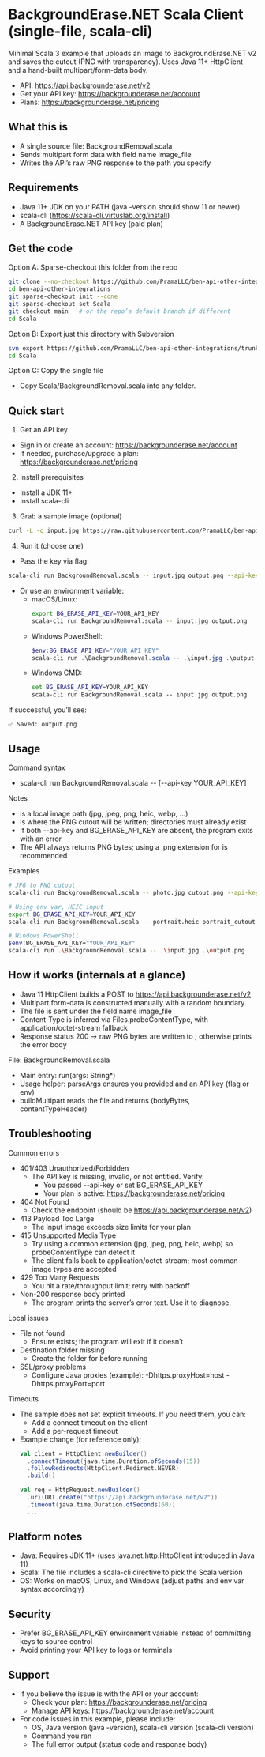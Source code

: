 # BackgroundErase.NET Scala Client (single-file, scala-cli)

Minimal Scala 3 example that uploads an image to BackgroundErase.NET v2 and saves the cutout (PNG with transparency). Uses Java 11+ HttpClient and a hand-built multipart/form-data body.

- API: https://api.backgrounderase.net/v2
- Get your API key: https://backgrounderase.net/account
- Plans: https://backgrounderase.net/pricing

## What this is

- A single source file: BackgroundRemoval.scala
- Sends multipart form data with field name image_file
- Writes the API’s raw PNG response to the path you specify

## Requirements

- Java 11+ JDK on your PATH (java -version should show 11 or newer)
- scala-cli (https://scala-cli.virtuslab.org/install)
- A BackgroundErase.NET API key (paid plan)

## Get the code

Option A: Sparse-checkout this folder from the repo
```bash
git clone --no-checkout https://github.com/PramaLLC/ben-api-other-integrations.git
cd ben-api-other-integrations
git sparse-checkout init --cone
git sparse-checkout set Scala
git checkout main   # or the repo’s default branch if different
cd Scala
```

Option B: Export just this directory with Subversion
```bash
svn export https://github.com/PramaLLC/ben-api-other-integrations/trunk/Scala
cd Scala
```

Option C: Copy the single file
- Copy Scala/BackgroundRemoval.scala into any folder.

## Quick start

1) Get an API key  
- Sign in or create an account: https://backgrounderase.net/account  
- If needed, purchase/upgrade a plan: https://backgrounderase.net/pricing

2) Install prerequisites  
- Install a JDK 11+  
- Install scala-cli

3) Grab a sample image (optional)
```bash
curl -L -o input.jpg https://raw.githubusercontent.com/PramaLLC/ben-api-other-integrations/main/input.jpg
```

4) Run it (choose one)

- Pass the key via flag:
```bash
scala-cli run BackgroundRemoval.scala -- input.jpg output.png --api-key YOUR_API_KEY
```

- Or use an environment variable:
  - macOS/Linux:
    ```bash
    export BG_ERASE_API_KEY=YOUR_API_KEY
    scala-cli run BackgroundRemoval.scala -- input.jpg output.png
    ```
  - Windows PowerShell:
    ```powershell
    $env:BG_ERASE_API_KEY="YOUR_API_KEY"
    scala-cli run .\BackgroundRemoval.scala -- .\input.jpg .\output.png
    ```
  - Windows CMD:
    ```cmd
    set BG_ERASE_API_KEY=YOUR_API_KEY
    scala-cli run BackgroundRemoval.scala -- input.jpg output.png
    ```

If successful, you’ll see:
```
✅ Saved: output.png
```

## Usage

Command syntax
- scala-cli run BackgroundRemoval.scala -- <src> <dst> [--api-key YOUR_API_KEY]

Notes
- <src> is a local image path (jpg, jpeg, png, heic, webp, …)
- <dst> is where the PNG cutout will be written; directories must already exist
- If both --api-key and BG_ERASE_API_KEY are absent, the program exits with an error
- The API always returns PNG bytes; using a .png extension for <dst> is recommended

Examples
```bash
# JPG to PNG cutout
scala-cli run BackgroundRemoval.scala -- photo.jpg cutout.png --api-key YOUR_API_KEY

# Using env var, HEIC input
export BG_ERASE_API_KEY=YOUR_API_KEY
scala-cli run BackgroundRemoval.scala -- portrait.heic portrait_cutout.png

# Windows PowerShell
$env:BG_ERASE_API_KEY="YOUR_API_KEY"
scala-cli run .\BackgroundRemoval.scala -- .\input.jpg .\output.png
```

## How it works (internals at a glance)

- Java 11 HttpClient builds a POST to https://api.backgrounderase.net/v2
- Multipart form-data is constructed manually with a random boundary
- The file is sent under the field name image_file
- Content-Type is inferred via Files.probeContentType, with application/octet-stream fallback
- Response status 200 -> raw PNG bytes are written to <dst>; otherwise prints the error body

File: BackgroundRemoval.scala
- Main entry: run(args: String*)
- Usage helper: parseArgs ensures you provided <src> <dst> and an API key (flag or env)
- buildMultipart reads the file and returns (bodyBytes, contentTypeHeader)

## Troubleshooting

Common errors
- 401/403 Unauthorized/Forbidden
  - The API key is missing, invalid, or not entitled. Verify:
    - You passed --api-key or set BG_ERASE_API_KEY
    - Your plan is active: https://backgrounderase.net/pricing
- 404 Not Found
  - Check the endpoint (should be https://api.backgrounderase.net/v2)
- 413 Payload Too Large
  - The input image exceeds size limits for your plan
- 415 Unsupported Media Type
  - Try using a common extension (jpg, jpeg, png, heic, webp) so probeContentType can detect it
  - The client falls back to application/octet-stream; most common image types are accepted
- 429 Too Many Requests
  - You hit a rate/throughput limit; retry with backoff
- Non-200 response body printed
  - The program prints the server’s error text. Use it to diagnose.

Local issues
- File not found
  - Ensure <src> exists; the program will exit if it doesn’t
- Destination folder missing
  - Create the folder for <dst> before running
- SSL/proxy problems
  - Configure Java proxies (example): -Dhttps.proxyHost=host -Dhttps.proxyPort=port

Timeouts
- The sample does not set explicit timeouts. If you need them, you can:
  - Add a connect timeout on the client
  - Add a per-request timeout
- Example change (for reference only):
  ```scala
  val client = HttpClient.newBuilder()
    .connectTimeout(java.time.Duration.ofSeconds(15))
    .followRedirects(HttpClient.Redirect.NEVER)
    .build()

  val req = HttpRequest.newBuilder()
    .uri(URI.create("https://api.backgrounderase.net/v2"))
    .timeout(java.time.Duration.ofSeconds(60))
    ...
  ```

## Platform notes

- Java: Requires JDK 11+ (uses java.net.http.HttpClient introduced in Java 11)
- Scala: The file includes a scala-cli directive to pick the Scala version
- OS: Works on macOS, Linux, and Windows (adjust paths and env var syntax accordingly)

## Security

- Prefer BG_ERASE_API_KEY environment variable instead of committing keys to source control
- Avoid printing your API key to logs or terminals

## Support

- If you believe the issue is with the API or your account:
  - Check your plan: https://backgrounderase.net/pricing
  - Manage API keys: https://backgrounderase.net/account
- For code issues in this example, please include:
  - OS, Java version (java -version), scala-cli version (scala-cli version)
  - Command you ran
  - The full error output (status code and response body)